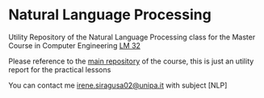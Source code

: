 # Natural Language Processing
Utility Repository of the Natural Language Processing class for the Master Course in Computer Engineering [LM 32](https://www.unipa.it/dipartimenti/ingegneria/cds/ingegneriainformatica2035)

Please reference to the [main repository](https://github.com/fredffsixty/Natural_Language_Processing) of the course, this is just an utility report for the practical lessons

You can contact me irene.siragusa02@unipa.it with subject [NLP]
